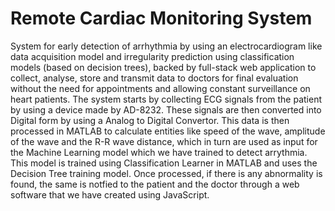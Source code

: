 # Remote Cardiac Monitoring System
System for early detection of arrhythmia by using an electrocardiogram like data acquisition model and irregularity prediction using classification models (based on decision trees), backed by full-stack web application to collect, analyse, store and transmit data to doctors for final evaluation without the need for appointments and allowing constant surveillance on heart patients.
The system starts by collecting ECG signals from the patient by using a device made by AD-8232. These signals are then converted into Digital form by using a Analog to Digital Convertor. This data is then processed in MATLAB to calculate entities like speed of the wave, amplitude of the wave and the R-R wave distance, which in turn are used as input for the Machine Learning model which we have trained to detect arrythmia. This model is trained using Classification Learner in MATLAB and uses the Decision Tree training model. Once processed, if there is any abnormality is found, the same is notfied to the patient and the doctor through a web software that we have created using JavaScript.
